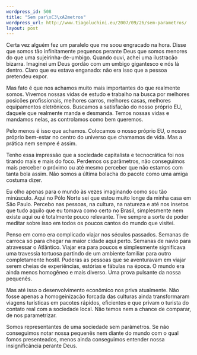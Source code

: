 ```yaml
--- 
wordpress_id: 508
title: "Sem par\xC3\xA2metros"
wordpress_url: http://www.tiagoluchini.eu/2007/09/26/sem-parametros/
layout: post
---
```

Certa vez alguém fez um paralelo que me soou engracado na hora. Disse que somos tão infinitamente pequenos perante Deus que somos menores do que uma sujeirinha-de-umbigo. Quando ouvi, achei uma ilustracão bizarra. Imaginei um Deus gordão com um umbigo gigantesco e nós lá dentro. Claro que eu estava enganado: não era isso que a pessoa pretendeu expor.

Mas fato é que nos achamos muito mais importantes do que realmente somos. Vivemos nossas vidas de estudo e trabalho na busca por melhores posicões profissionais, melhores carros, melhores casas, melhores equipamentos eletrônicos. Buscamos a satisfacão do nosso próprio EU, daquele que realmente manda e desmanda. Temos nossas vidas e mandamos nelas, as controlamos como bem queremos.

Pelo menos é isso que achamos. Colocamos o nosso próprio EU, o nosso próprio bem-estar no centro do universo que chamamos de vida. Mas a prática nem sempre é assim.

Tenho essa impressão que a sociedade capitalista e tecnocrática foi nos tirando mais e mais do foco. Perdemos os parâmetros, não conseguimos mais perceber o próximo ou até mesmo perceber que não estamos com tanta bola assim. Não somos a última bolacha do pacote como uma amiga costuma dizer.

Eu olho apenas para o mundo às vezes imaginando como sou tão minúsculo. Aqui no Pólo Norte sei que estou muito longe da minha casa em São Paulo. Percebo nas pessoas, na cultura, na natureza e até nos insetos que tudo aquilo que eu tomava como certo no Brasil, simplesmente nem existe aqui ou é totalmente pouco relevante. Tive sempre a sorte de poder meditar sobre isso em todos os poucos cantos do mundo que visitei.

Penso em como era complicado viajar nos séculos passados. Semanas de carroca só para chegar na maior cidade aqui perto. Semanas de navio para atravessar o Atlântico. Viajar era para poucos e simplesmente significava uma travessia tortuosa partindo de um ambiente familiar para outro completamente hostil. Puderas as pessoas que se aventuravam em viajar serem cheias de experiências, estórias e fábulas na época. O mundo era ainda menos homogêneo e mais diverso. Uma prova pulsante da nossa pequenês.

Mas até isso o desenvolvimento econômico nos priva atualmente. Não fosse apenas a homogeinizacão forcada das culturas ainda transformaram viagens turísticas em pacotes rápidos, eficientes e que privam o turista do contato real com a sociedade local. Não temos nem a chance de comparar, de nos parametrizar.

Somos representantes de uma sociedade sem parâmetros. Se não conseguimos notar nossa pequenês nem diante do mundo com o qual fomos presenteados, menos ainda conseguimos entender nossa insignificância perante Deus.
